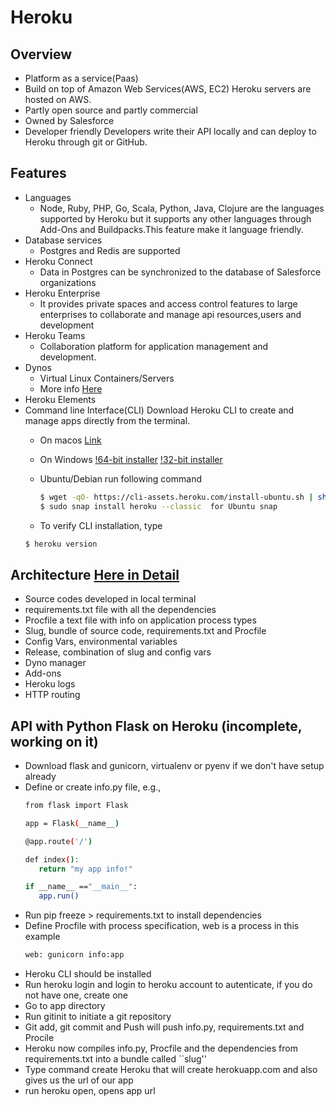 # Heroku

## Overview

 * Platform as a service(Paas)
 * Build on top of Amazon Web Services(AWS, EC2)
   Heroku servers are hosted on AWS. 
 * Partly open source and partly commercial
 * Owned by Salesforce 
 * Developer friendly 
   Developers write their API locally and can deploy to Heroku through git or GitHub. 

## Features

 * Languages 
   - Node, Ruby, PHP, Go, Scala, Python, Java, Clojure are the languages supported by Heroku 
    but it supports any other languages through Add-Ons and Buildpacks.This feature make it language friendly.
 * Database services
   - Postgres and Redis are supported
 * Heroku Connect
   - Data in Postgres can be synchronized to the database of Salesforce organizations
 * Heroku Enterprise
   - It provides private spaces and access control features to large enterprises to collaborate and manage api resources,users and      development
 * Heroku Teams
   - Collaboration platform for application management and development.
 * Dynos
   - Virtual Linux Containers/Servers
   - More info [Here](https://github.com/cloudmesh-community/hid-sp18-415/blob/master/paper/content.tex/)
 * Heroku Elements
 * Command line Interface(CLI)
   Download Heroku CLI to create and manage apps directly from the terminal.
   - On macos [Link](https://cli-assets.heroku.com/heroku-cli/channels/stable/heroku-cli.pkg)
   - On Windows 
      [!64-bit installer](https://cli-assets.heroku.com/heroku-cli/channels/stable/heroku-cli-x64.exe/) 
      [!32-bit installer](https://cli-assets.heroku.com/heroku-cli/channels/stable/heroku-cli-x86.exe/)
      
   - Ubuntu/Debian run following command
     ```sh
     $ wget -qO- https://cli-assets.heroku.com/install-ubuntu.sh | sh 
     $ sudo snap install heroku --classic  for Ubuntu snap
     
     ```
   - To verify CLI installation, type
   ```sh
   $ heroku version
   ```

## Architecture [Here in Detail](https://github.com/cloudmesh-community/hid-sp18-415/blob/master/paper/content.tex/)
 
 * Source codes developed in local terminal 
 * requirements.txt file with all the dependencies
 * Procfile a text file with info on application process types
 * Slug, bundle of source code, requirements.txt and Procfile 
 * Config Vars, environmental variables
 * Release, combination of slug and config vars
 * Dyno manager
 * Add-ons
 * Heroku logs
 * HTTP routing 

## API with Python Flask on Heroku (incomplete, working on it)

 * Download flask and gunicorn, virtualenv or pyenv if we don't have setup already 
 * Define or create info.py file, e.g., 
      ```sh
      from flask import Flask

      app = Flask(__name__)

      @app.route('/')

      def index():
         return "my app info!"

      if __name__ =="__main__":
         app.run()
     ```
 * Run pip freeze > requirements.txt to install dependencies
 * Define Procfile with process specification, web is a process in this example
     ```sh
     web: gunicorn info:app
     ```
 * Heroku CLI should be installed
 * Run heroku login and login to heroku account to autenticate, if you do not have one, create one
 * Go to app directory
 * Run gitinit to initiate a git repository
 * Git add, git commit and Push will push info.py, requirements.txt and Procile
 * Heroku now compiles info.py, Procfile and the dependencies from requirements.txt into a bundle called ``slug''
 * Type command create Heroku that will create herokuapp.com and also gives us the url of our app
 * run heroku open, opens app url

 

